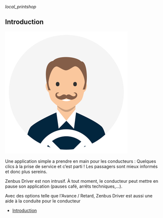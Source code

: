 <article class="article">
<div class="row">
	<div class="section col s12 m12 l10 bodybox">
        <a class="btn-floating btn-large waves-effect waves-light printButton"
			onclick="parent.window.focus();window.print();"><i
			class="material-icons">local_printshop</i></a>
<h1>Introduction
</h1>
		<div id="traveller-introduction-cat1" class="section scrollspy">
			<div class="row valign-wrapper">
				<div class="col s2 m2 l2">
					<img src="/images/driver_actor.png" alt=""
						class="circle responsive-img">
				</div>
				<div class="col s10 m10 l10">
				<p> Une application simple a prendre en main pour les conducteurs : Quelques clics à la prise de service et c’est parti ! Les passagers sont mieux informés et donc plus sereins. </p>
	<p>Zenbus Driver est non intrusif.  À tout moment, le conducteur peut mettre en pause son application (pauses café, arrêts techniques,...).</p>
	<p>Avec des options telle que l'Avance / Retard, Zenbus Driver est aussi une aide à la conduite pour le conducteur</p>
				</div>
			</div>
		</div>
	</div>
	<div class="col hide-on-small-only m3 l2 articleNav">
		<ul class="section table-of-contents">
			<li><a href="#traveller-introduction-cat1">Introduction</a></li>
		</ul>
	</div>
</div>
</article>